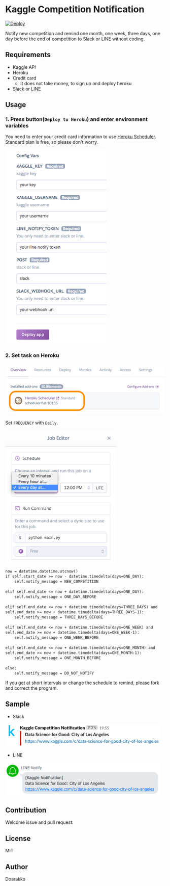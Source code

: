 # Kaggle Competition Notification
[![Deploy](https://www.herokucdn.com/deploy/button.png)](https://heroku.com/deploy)

Notify new competition and remind one month, one week, three days, one day before the end of competition to Slack or LINE without coding.

## Requirements
- Kaggle API
- Heroku
- Credit card
    - It does not take money, to sign up and deploy heroku
- [Slack](https://api.slack.com/incoming-webhooks) or [LINE](https://notify-bot.line.me)

## Usage
### 1. Press button(`Deploy to Heroku`) and enter environment variables
You need to enter your credit card information to use [Heroku Scheduler](https://devcenter.heroku.com/articles/scheduler).  
Standard plan is free, so please don't worry.

![](img/enter-config-vars.png)

### 2. Set task on Heroku
![](img/select-scheduler.png)

Set `FREQUENCY` with `Daily`.

![](img/set-schedule.png)


```
now = datetime.datetime.utcnow()
if self.start_date >= now - datetime.timedelta(days=ONE_DAY):
    self.notify_message = NEW_COMPETITION

elif self.end_date <= now + datetime.timedelta(days=ONE_DAY):
    self.notify_message = ONE_DAY_BEFORE

elif self.end_date <= now + datetime.timedelta(days=THREE_DAYS) and self.end_date >= now + datetime.timedelta(days=THREE_DAYS-1):
    self.notify_message = THREE_DAYS_BEFORE

elif self.end_date <= now + datetime.timedelta(days=ONE_WEEK) and self.end_date >= now + datetime.timedelta(days=ONE_WEEK-1):
    self.notify_message = ONE_WEEK_BEFORE

elif self.end_date <= now + datetime.timedelta(days=ONE_MONTH) and self.end_date >= now + datetime.timedelta(days=ONE_MONTH-1):
    self.notify_message = ONE_MONTH_BEFORE

else:
    self.notify_message = DO_NOT_NOTIFY
```

If you get at short intervals or change the schedule to remind, please fork and correct the program.

## Sample
- Slack

![](img/slack-sample.png)

- LINE

![](img/line-sample.png)

## Contribution
Welcome issue and pull request.

## License
MIT

## Author
Doarakko